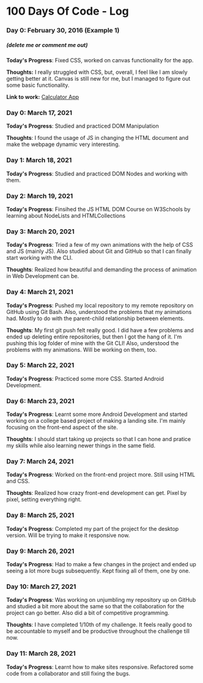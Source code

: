 # 100 Days Of Code - Log

### Day 0: February 30, 2016 (Example 1)
##### (delete me or comment me out)

**Today's Progress**: Fixed CSS, worked on canvas functionality for the app.

**Thoughts:** I really struggled with CSS, but, overall, I feel like I am slowly getting better at it. Canvas is still new for me, but I managed to figure out some basic functionality.

**Link to work:** [Calculator App](http://www.example.com)

### Day 0: March 17, 2021

**Today's Progress**: Studied and practiced DOM Manipulation 

**Thoughts**: I found the usage of JS in changing the HTML document and make the webpage dynamic very interesting.

### Day 1: March 18, 2021

**Today's Progress**: Studied and practiced DOM Nodes and working with them. 

### Day 2: March 19, 2021

**Today's Progress**: Finsihed the JS HTML DOM Course on W3Schools by learning about NodeLists and HTMLCollections

### Day 3: March 20, 2021

**Today's Progress**: Tried a few of my own animations with the help of CSS and JS (mainly JS). Also studied about Git and GitHub so that I can finally start working with the CLI.

**Thoughts**: Realized how beautiful and demanding the process of animation in Web Development can be.

### Day 4: March 21, 2021

**Today's Progress**: Pushed my local repository to my remote repository on GitHub using Git Bash. Also, understood the problems that my animations had. Mostly to do with the parent-child relationship between elements.

**Thoughts**: My first git push felt really good. I did have a few problems and ended up deleting entire repositories, but then I got the hang of it. I'm pushing this log folder of mine with the Git CLI! Also, understood the problems with my animations. Will be working on them, too.

### Day 5: March 22, 2021

**Today's Progress**: Practiced some more CSS. Started Android Development.

### Day 6: March 23, 2021

**Today's Progress**: Learnt some more Android Development and started working on a college based project of making a landing site. I'm mainly focusing on the front-end aspect of the site.

**Thoughts**: I should start taking up projects so that I can hone and pratice my skills while also learning newer things in the same field.

### Day 7: March 24, 2021

**Today's Progress**: Worked on the front-end project more. Still using HTML and CSS.

**Thoughts**: Realized how crazy front-end development can get. Pixel by pixel, setting everything right. 

### Day 8: March 25, 2021

**Today's Progress**: Completed my part of the project for the desktop version. Will be trying to make it responsive now.

### Day 9: March 26, 2021

**Today's Progress**: Had to make a few changes in the project and ended up seeing a lot more bugs subsequently. Kept fixing all of them, one by one.

### Day 10: March 27, 2021

**Today's Progress**: Was working on unjumbling my repository up on GitHub and studied a bit more about the same so that the collaboration for the project can go better. Also did a bit of competitive programming.

**Thoughts**: I have completed 1/10th of my challenge. It feels really good to be accountable to myself and be productive throughout the challenge till now.

### Day 11: March 28, 2021

**Today's Progress**: Learnt how to make sites responsive. Refactored some code from a collaborator and still fixing the bugs.